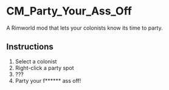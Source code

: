 # CM_Party_Your_Ass_Off
 A Rimworld mod that lets your colonists know its time to party.


## Instructions
1. Select a colonist
2. Right-click a party spot
3. ???
4. Party your f****** ass off!
